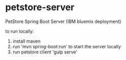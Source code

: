 # petstore-server
PetStore Spring Boot Server (IBM bluemix deployment)

to run locally:
1. install maven
2. run 'mvn spring-boot:run' to start the server locally
3. run petstore client 'gulp serve'
